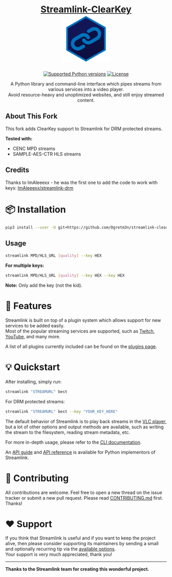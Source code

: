 <h1 align="center"><a href="https://streamlink.github.io/">Streamlink-ClearKey<br><img height="150" alt="Streamlink" src="https://raw.githubusercontent.com/streamlink/streamlink/master/icon.svg"></a></h1>

<p align="center">
  <a href="https://streamlink.github.io/install.html"><img alt="Supported Python versions" src="https://img.shields.io/pypi/pyversions/streamlink.svg?style=flat-square&maxAge=86400"></a>
  <a href="https://github.com/streamlink/streamlink"><img alt="License" src="https://img.shields.io/github/license/streamlink/streamlink.svg?style=flat-square&maxAge=86400"></a>
</p>

<p align="center">
  A Python library and command-line interface which pipes streams from various services into a video player.<br>
  Avoid resource-heavy and unoptimized websites, and still enjoy streamed content.
</p>

## About This Fork

This fork adds ClearKey support to Streamlink for DRM protected streams.

**Tested with:**

- CENC MPD streams
- SAMPLE-AES-CTR HLS streams

## Credits

Thanks to ImAleeexx - he was the first one to add the code to work with keys: [ImAleeexx/streamlink-drm](https://github.com/ImAleeexx/streamlink-drm)

# 📦 Installation

```bash
pip3 install --user -U git+https://github.com/Ogretm3n/streamlink-clearkey.git
```

## Usage

```bash
streamlink MPD/HLS_URL [quality] --key HEX
```

**For multiple keys:**

```bash
streamlink MPD/HLS_URL [quality] --key HEX --key HEX
```

**Note:** Only add the key (not the kid).

# 🎯 Features

Streamlink is built on top of a plugin system which allows support for new services to be added easily.  
Most of the popular streaming services are supported, such as [Twitch](https://www.twitch.tv), [YouTube](https://www.youtube.com), and many more.

A list of all plugins currently included can be found on the [plugins page][streamlink-plugins].

# 💡 Quickstart

After installing, simply run:

```sh
streamlink "STREAMURL" best
```

For DRM protected streams:

```sh
streamlink "STREAMURL" best --key "YOUR_KEY_HERE"
```

The default behavior of Streamlink is to play back streams in the [VLC player][player-vlc], but a lot of other options and output methods are available, such as writing the stream to the filesystem, reading stream metadata, etc.

For more in-depth usage, please refer to the [CLI documentation][streamlink-documentation-cli].

An [API guide][streamlink-documentation-apiguide] and [API reference][streamlink-documentation-apiref] is available for Python implementors of Streamlink.

# 🙏 Contributing

All contributions are welcome.
Feel free to open a new thread on the issue tracker or submit a new pull request.
Please read [CONTRIBUTING.md][contributing] first. Thanks!

# ❤️ Support

If you think that Streamlink is useful and if you want to keep the project alive, then please consider supporting its maintainers by sending a small and optionally recurring tip via the [available options][support].  
Your support is very much appreciated, thank you!

---

**Thanks to the Streamlink team for creating this wonderful project.**

  [streamlink-documentation-cli]: https://streamlink.github.io/cli.html
  [streamlink-documentation-apiguide]: https://streamlink.github.io/api_guide.html
  [streamlink-documentation-apiref]: https://streamlink.github.io/api.html
  [streamlink-plugins]: https://streamlink.github.io/plugins.html
  [player-vlc]: https://www.videolan.org/vlc/
  [contributing]: https://github.com/streamlink/streamlink/blob/master/CONTRIBUTING.md
  [support]: https://streamlink.github.io/latest/support.html